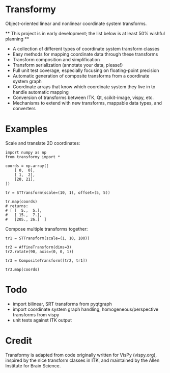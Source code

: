 Transformy
==========

Object-oriented linear and nonlinear coordinate system transforms.

** This project is in early development; the list below is at least 50% wishful planning **

* A collection of different types of coordinate system transform classes
* Easy methods for mapping coordinate data through these transforms
* Transform composition and simplification
* Transform serialization (annotate your data, please!)
* Full unit test coverage, especially focusing on floating-point precision
* Automatic generation of composite transforms from a coordinate system graph
* Coordinate arrays that know which coordinate system they live in to handle automatic mapping
* Conversion of transforms between ITK, Qt, scikit-image, vispy, etc.
* Mechanisms to extend with new transforms, mappable data types, and converters


Examples
========

Scale and translate 2D coordinates:

```
import numpy as np
from transformy import *

coords = np.array([
    [ 0,  0],
    [ 1,  2],
    [20, 21],
])

tr = STTransform(scale=(10, 1), offset=(5, 5))

tr.map(coords)
# returns:
# [ [  5.,  5.],
#   [ 15.,  7.],
#   [205., 26.]  ]
```

Compose multiple transforms together:
    
```
tr1 = STTransform(scale=(1, 10, 100))

tr2 = AffineTransform(dims=3)
tr2.rotate(90, axis=(0, 0, 1))

tr3 = CompositeTransform([tr2, tr1])

tr3.map(coords)
```



Todo
====

* import bilinear, SRT transforms from pyqtgraph
* import coordinate system graph handling, homogeneous/perspective transforms from vispy
* unit tests against ITK output


Credit
======

Transformy is adapted from code originally written for VisPy (vispy.org),
inspired by the nice transform classes in ITK, and
maintained by the Allen Institute for Brain Science.
